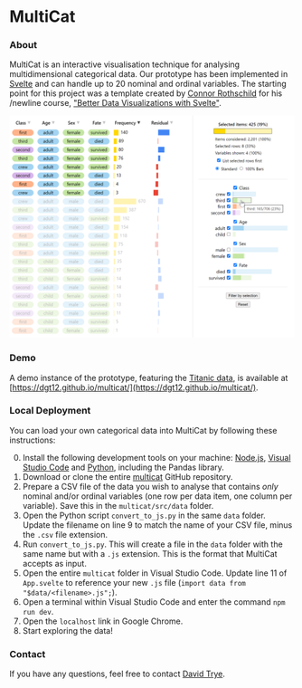 # MultiCat

### About

MultiCat is an interactive visualisation technique for analysing multidimensional categorical data. Our prototype has been implemented in [Svelte](https://svelte.dev/) and can handle up to 20 nominal and ordinal variables. The starting point for this project was a template created by [Connor Rothschild](https://www.connorrothschild.com/) for his /newline course, ["Better Data Visualizations with Svelte"](https://www.newline.co/courses/better-data-visualizations-with-svelte/welcome).

![The MultiCat interface, including a spreadsheet view on the left and a sidebar on the right](/titanic.png)

### Demo

A demo instance of the prototype, featuring the [Titanic data](https://www.datavis.ca/papers/titanic/data/Dawson_JSE_1995.pdf), is available at [https://dgt12.github.io/multicat/](https://dgt12.github.io/multicat/).

### Local Deployment

You can load your own categorical data into MultiCat by following these instructions: 

0. Install the following development tools on your machine: [Node.js](https://nodejs.org/en), [Visual Studio Code](https://code.visualstudio.com/) and [Python](https://www.python.org/downloads/), including the Pandas library.
1. Download or clone the entire [multicat](https://github.com/dgt12/multicat) GitHub repository.
2. Prepare a CSV file of the data you wish to analyse that contains *only* nominal and/or ordinal variables (one row per data item, one column per variable). Save this in the `multicat/src/data` folder.
3. Open the Python script `convert_to_js.py` in the same `data` folder. Update the filename on line 9 to match the name of your CSV file, minus the `.csv` file extension. 
4. Run `convert_to_js.py`. This will create a file in the `data` folder with the same name but with a `.js` extension. This is the format that MultiCat accepts as input.
5. Open the entire `multicat` folder in Visual Studio Code. Update line 11 of `App.svelte` to reference your new `.js` file (`import data from "$data/<filename>.js";`). 
7. Open a terminal within Visual Studio Code and enter the command `npm run dev`.
7. Open the `localhost` link in Google Chrome.
8. Start exploring the data!

### Contact

If you have any questions, feel free to contact [David Trye](mailto:davidtrye@gmail.com).
